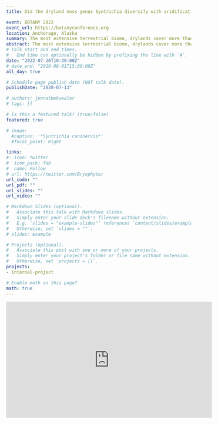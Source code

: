```yaml
---
title: Did the dryland moss genus Syntrichia diversify with aridification of the northern hemisphere?

event: BOTANY 2022
event_url: https://botanyconference.org
location: Anchorage, Alaska
summary: The most extensive terrestrial biome, drylands cover more than one-third of Earth’s continental surface. The moss genus *Syntrichia* occurs worldwide in a variety of habitats and is comprised of about 90 species, many of which are dryland specialists.
abstract: The most extensive terrestrial biome, drylands cover more than one-third of Earth’s continental surface. The moss genus *Syntrichia* occurs worldwide in a variety of habitats and is comprised of about 90 species, many of which are dryland specialists. Previous research indicates the presence of a single clade, recently named Borealsyntrichia, containing both the diverse *S. ruralis* and *S. caninervis* species complexes and that may represent a rapid radiation. We aim to understand whether the genus *Syntrichia* contains diversification rate shifts and whether timing of the divergence of Borealsyntrichia coincides with the evolution of Northern Hemisphere deserts. Using a genome skimming approach, we assembled plastomes de novo for 144 samples of *Syntrichia* and close relatives from around the world. From these assemblies we selected 86 plastid genes to build a phylogeny, estimate divergence times, and test for temporal diversification heterogeneity in a Bayesian framework. We report when *Syntrichia* diverged from the rest of Pottiaceae as well as an estimated divergence time of Borealsyntrichia from the rest of *Syntrichia* and whether we find support for association of this divergence with development of Northern Hemisphere deserts. Tests for temporal shifts diversification rate will indicate if, during its evolutionary history, *Syntrichia* had any drastic diversification rate shifts. Our results will provide context on the dominance of Borealsyntrichia in Northern Hemisphere drylands.
# Talk start and end times.
#   End time can optionally be hidden by prefixing the line with `#`.
date: "2022-07-26T10:30:00Z"
# date_end: "2019-08-01T15:00:00Z"
all_day: true

# Schedule page publish date (NOT talk date).
publishDate: "2020-07-13"

# authors: jennatbekwealor
# tags: []

# Is this a featured talk? (true/false)
featured: true

# image:
  #caption: '*Syntrichia caninervis*'
  #focal_point: Right

links:
#- icon: twitter
#  icon_pack: fab
#  name: Follow
# url: https://twitter.com/Bryophyter
url_code: ""
url_pdf: ""
url_slides: ""
url_video: ""

# Markdown Slides (optional).
#   Associate this talk with Markdown slides.
#   Simply enter your slide deck's filename without extension.
#   E.g. `slides = "example-slides"` references `content/slides/example-slides.md`.
#   Otherwise, set `slides = ""`.
# slides: example

# Projects (optional).
#   Associate this post with one or more of your projects.
#   Simply enter your project's folder or file name without extension.
#   Otherwise, set `projects = []`.
projects:
- internal-project

# Enable math on this page?
math: true
---
```


<iframe width="560" height="315" src="https://www.youtube.com/embed/dNHPMOe6j0s" title="YouTube video player" frameborder="0" allow="accelerometer; autoplay; clipboard-write; encrypted-media; gyroscope; picture-in-picture" allowfullscreen></iframe>
